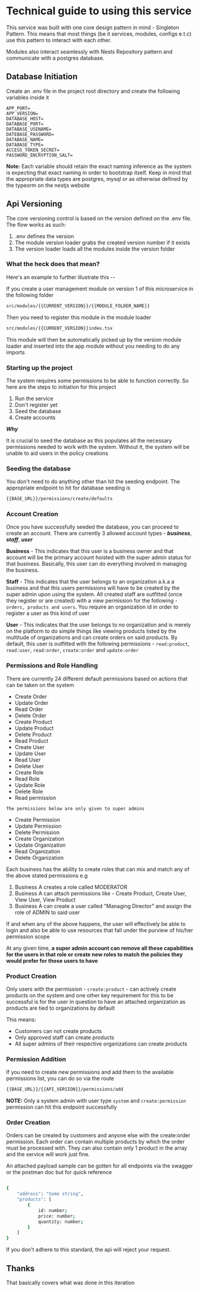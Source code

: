 # Technical guide to using this service

This service was built with one core design pattern in mind - Singleton Pattern. This means that most things (be it services, modules, configs e.t.c) use this pattern to interact with each other.

Modules also interact seamlessly with Nests Repository pattern and communicate with a postgres database.

## Database Initiation

Create an .env file in the project root directory and create the following variables inside it

```env
APP_PORT=
APP_VERSION=
DATABASE_HOST=
DATABASE_PORT=
DATABASE_USENAME=
DATEBASE_PASSWORD=
DATABASE_NAME=
DATABASE_TYPE=
ACCESS_TOKEN_SECRET=
PASSWORD_ENCRYPTION_SALT=
```

**Note:** Each variable should retain the exact naming inference as the system is expecting that exact naming in order to bootstrap itself. Keep in mind that the appropriate data types are postgres, mysql or as otherwise defined by the typeorm on the nestjs website

## Api Versioning

The core versioning control is based on the version defined on the .env file. The flow works as such:

1. .env defines the version
2. The module version loader grabs the created version number if it exists
3. The version loader loads all the modules inside the version folder

### What the heck does that mean?

Here's an example to further illustrate this --

If you create a user management module on version 1 of this microservice in the following folder

```bash
src/modules/{{CURRENT_VERSION}}/{{MODULE_FOLDER_NAME}}
```

Then you need to register this module in the module loader

```bash
src/modules/{{CURRENT_VERSION}}index.tsx
```

This module will then be automatically picked up by the version module loader and inserted into the app module without you needing to do any imports

### Starting up the project

The system requires some permissions to be able to function correctly. So here are the steps to initiation for this project

1. Run the service
2. Don't register yet
3. Seed the database
4. Create accounts

**_Why_**

It is crucial to seed the database as this populates all the necessary permissions needed to work with the system. Without it, the system will be unable to aid users in the policy creations

### Seeding the database

You don't need to do anything other than hit the seeding endpoint. The appropriate endpoint to hit for database seeding is

```bash
{{BASE_URL}}/permissions/create/defaults
```

### Account Creation

Once you have successfully seeded the database, you can proceed to create an account. There are currently 3 allowed account types - **_business_**, **_staff_**, **_user_**

**Business** - This indicates that this user is a business owner and that account will be the primary account hoisted with the super admin status for that business. Basically, this user can do everything involved in managing the business.

**Staff** - This indicates that the user belongs to an organization a.k.a a business and that this users permissions will have to be created by the super admin upon using the system. All created staff are outfitted (once they register or are created) with a view permission for the following - `orders, products and users`. You require an organization id in order to register a user as this kind of user

**User** - This indicates that the user belongs to no organization and is merely on the platform to do simple things like viewing products listed by the multitude of organizations and can create orders on said products. By default, this user is outfitted with the following permissions - `read:product`, `read:user`, `read:order`, `create:order` and `update:order`

### Permissions and Role Handling

There are currently 24 different default permissions based on actions that can be taken on the system

- Create Order
- Update Order
- Read Order
- Delete Order
- Create Product
- Update Product
- Delete Product
- Read Product
- Create User
- Update User
- Read User
- Delete User
- Create Role
- Read Role
- Update Role
- Delete Role
- Read permission

`The permissions below are only given to super admins`

- Create Permission
- Update Permission
- Delete Permission
- Create Organization
- Update Organization
- Read Organization
- Delete Organization

Each business has the ability to create roles that can mix and match any of the above stated permissions e.g

1. Business A creates a role called MODERATOR
2. Business A can attach permissions like - Create Product, Create User, View User, View Product
3. Business A can create a user called "Managing Director" and assign the role of ADMIN to said user

If and when any of the above happens, the user will effectively be able to login and also be able to use resources that fall under the purview of his/her permission scope

At any given time, **a super admin account can remove all these capabilities for the users in that role or create new roles to match the policies they would prefer for those users to have**

### Product Creation

Only users with the permission - `create:product` - can actively create products on the system and one other key requirement for this to be successful is for the user in question to have an attached organization as products are tied to organizations by default

This means:

- Customers can not create products
- Only approved staff can create products
- All super admins of their respective organizations can create products

### Permission Addition

If you need to create new permissions and add them to the available permissions list, you can do so via the route

```bash
{{BASE_URL}}/{{API_VERSION}}/permissions/add
```

**NOTE:** Only a system admin with user type `system` and `create:permission` permission can hit this endpoint successfully

### Order Creation

Orders can be created by customers and anyone else with the create:order permission. Each order can contain multiple products by which the order must be processed with. They can also contain only 1 product in the array and the service will work just fine.

An attached payload sample can be gotten for all endpoints via the swagger or the postman doc but for quick reference

```bash

{
    "address": "Some string",
    "products": [
        {
            id: number;
            price: number;
            quantity: number;
        }
    ]
}
```

If you don't adhere to this standard, the api will reject your request.

## Thanks

That basically covers what was done in this iteration
